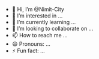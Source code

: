 - 👋 Hi, I’m @Nimit-City
- 👀 I’m interested in ...
- 🌱 I’m currently learning ...
- 💞️ I’m looking to collaborate on ...
- 📫 How to reach me ...
- 😄 Pronouns: ...
- ⚡ Fun fact: ...

<!---
Nimit-City/Nimit-City is a ✨ special ✨ repository because its `README.md` (this file) appears on your GitHub profile.
You can click the Preview link to take a look at your changes.
--->
